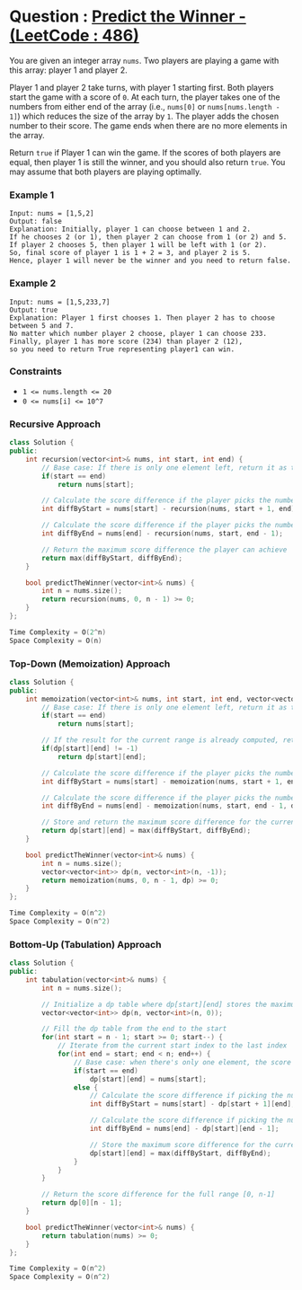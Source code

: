 # Question : [Predict the Winner - (LeetCode : 486)](https://leetcode.com/problems/predict-the-winner/description/)

You are given an integer array `nums`. Two players are playing a game with this array: player 1 and player 2.

Player 1 and player 2 take turns, with player 1 starting first. Both players start the game with a score of `0`. At each turn, the player takes one of the numbers from either end of the array (i.e., `nums[0]` or `nums[nums.length - 1]`) which reduces the size of the array by `1`. The player adds the chosen number to their score. The game ends when there are no more elements in the array.

Return `true` if Player 1 can win the game. If the scores of both players are equal, then player 1 is still the winner, and you should also return `true`. You may assume that both players are playing optimally.

### Example 1

```
Input: nums = [1,5,2]
Output: false
Explanation: Initially, player 1 can choose between 1 and 2.
If he chooses 2 (or 1), then player 2 can choose from 1 (or 2) and 5.
If player 2 chooses 5, then player 1 will be left with 1 (or 2).
So, final score of player 1 is 1 + 2 = 3, and player 2 is 5.
Hence, player 1 will never be the winner and you need to return false.
```

### Example 2

```
Input: nums = [1,5,233,7]
Output: true
Explanation: Player 1 first chooses 1. Then player 2 has to choose between 5 and 7.
No matter which number player 2 choose, player 1 can choose 233.
Finally, player 1 has more score (234) than player 2 (12),
so you need to return True representing player1 can win.
```

### Constraints

-   `1 <= nums.length <= 20`
-   `0 <= nums[i] <= 10^7`

### Recursive Approach

```Cpp
class Solution {
public:
    int recursion(vector<int>& nums, int start, int end) {
        // Base case: If there is only one element left, return it as the score difference
        if(start == end)
            return nums[start];

        // Calculate the score difference if the player picks the number at the start
        int diffByStart = nums[start] - recursion(nums, start + 1, end);

        // Calculate the score difference if the player picks the number at the end
        int diffByEnd = nums[end] - recursion(nums, start, end - 1);

        // Return the maximum score difference the player can achieve
        return max(diffByStart, diffByEnd);
    }

    bool predictTheWinner(vector<int>& nums) {
        int n = nums.size();
        return recursion(nums, 0, n - 1) >= 0;
    }
};

Time Complexity = O(2^n)
Space Complexity = O(n)
```

### Top-Down (Memoization) Approach

```Cpp
class Solution {
public:
    int memoization(vector<int>& nums, int start, int end, vector<vector<int>>& dp) {
        // Base case: If there is only one element left, return it as the score difference
        if(start == end)
            return nums[start];

        // If the result for the current range is already computed, return it
        if(dp[start][end] != -1)
            return dp[start][end];

        // Calculate the score difference if the player picks the number at the start
        int diffByStart = nums[start] - memoization(nums, start + 1, end, dp);

        // Calculate the score difference if the player picks the number at the end
        int diffByEnd = nums[end] - memoization(nums, start, end - 1, dp);

        // Store and return the maximum score difference for the current range
        return dp[start][end] = max(diffByStart, diffByEnd);
    }

    bool predictTheWinner(vector<int>& nums) {
        int n = nums.size();
        vector<vector<int>> dp(n, vector<int>(n, -1));
        return memoization(nums, 0, n - 1, dp) >= 0;
    }
};

Time Complexity = O(n^2)
Space Complexity = O(n^2)
```

### Bottom-Up (Tabulation) Approach

```Cpp
class Solution {
public:
    int tabulation(vector<int>& nums) {
        int n = nums.size();

        // Initialize a dp table where dp[start][end] stores the maximum score difference for the subarray from start to end
        vector<vector<int>> dp(n, vector<int>(n, 0));

        // Fill the dp table from the end to the start
        for(int start = n - 1; start >= 0; start--) {
            // Iterate from the current start index to the last index
            for(int end = start; end < n; end++) {
                // Base case: when there's only one element, the score difference is just the value of that element
                if(start == end)
                    dp[start][end] = nums[start];
                else {
                    // Calculate the score difference if picking the number at the start
                    int diffByStart = nums[start] - dp[start + 1][end];

                    // Calculate the score difference if picking the number at the end
                    int diffByEnd = nums[end] - dp[start][end - 1];

                    // Store the maximum score difference for the current range
                    dp[start][end] = max(diffByStart, diffByEnd);
                }
            }
        }

        // Return the score difference for the full range [0, n-1]
        return dp[0][n - 1];
    }

    bool predictTheWinner(vector<int>& nums) {
        return tabulation(nums) >= 0;
    }
};

Time Complexity = O(n^2)
Space Complexity = O(n^2)
```
